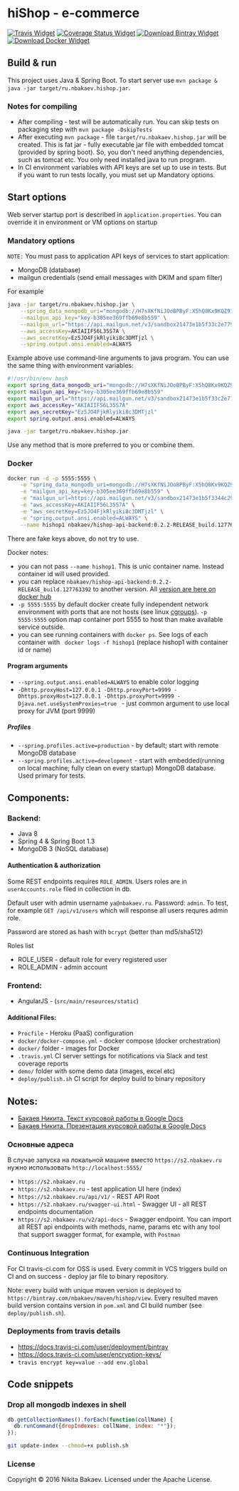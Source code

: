 # hiShop - e-commerce

[![Travis Widget]][Travis] [![Coverage Status Widget]][Coverage Status] [![Download Bintray Widget]][Download Bintray] [![Download Docker Widget]][Download Docker]

[Travis]: https://travis-ci.org/NBakaev/hishop
[Travis Widget]: https://travis-ci.org/NBakaev/hishop.svg?branch=master
[Coverage Status]: https://codecov.io/github/NBakaev/hishop?branch=master
[Download Docker]: https://hub.docker.com/r/nbakaev/hishop-api-backend/
[Coverage Status Widget]: https://img.shields.io/codecov/c/github/NBakaev/hishop/master.svg
[Download Bintray]: https://bintray.com/nbakaev/maven/hishop/_latestVersion
[Download Bintray Widget]: https://api.bintray.com/packages/nbakaev/maven/hishop/images/download.svg
[Download Docker Widget]: https://img.shields.io/docker/pulls/nbakaev/hishop-api-backend.svg

## Build & run  
This project uses Java & Spring Boot.
To start server use `mvn package & java -jar target/ru.nbakaev.hishop.jar`.

### Notes for compiling
 - After compiling - test will be automatically run. You can skip tests on packaging step with `mvn package -DskipTests`
 - After executing `mvn package` - file `target/ru.nbakaev.hishop.jar` will be created. This is fat jar - fully executable jar file with embedded tomcat (provided by spring boot). So, you don't need anything dependencies, such as tomcat etc. You only need installed java to run program. 
 - In CI environment variables with API keys are set up to use in tests. But if you want to run tests locally, you must set up Mandatory options.

## Start options
Web server startup port is described in `application.properties`. You can override it in environment or VM options on startup

### Mandatory options
`NOTE:` You must pass to application API keys of services to start application:

  - MongoDB (database)
  - mailgun credentials (send email messages with DKIM and spam filter)
   
For example
```bash
java -jar target/ru.nbakaev.hishop.jar \
    --spring_data_mongodb_uri="mongodb://H7sXKfNiJOoBPByF:X5hQ8Kx9KQZ9165.mongolab.com:39165/hishop" \
    --mailgun_api_key="key-b305ee369ffb69e8b559" \
    --mailgun_url="https://api.mailgun.net/v3/sandbox21473e1b5f33c2e779eb7a46.mailgun.org/messages" \
    --aws_accessKey=AKIAIIF56L35S7A \
    --aws_secretKey=Ez5JO4FjkRlyiki8c3DMTjzl \
    --spring.output.ansi.enabled=ALWAYS
```

Example above use command-line arguments to java program. You can use the same thing with environment variables:
```bash
#!/usr/bin/env bash
export spring_data_mongodb_uri="mongodb://H7sXKfNiJOoBPByF:X5hQ8Kx9KQZ9165.mongolab.com:39165/hishop"
export mailgun_api_key="key-b305ee369ffb69e8b559"
export mailgun_url="https://api.mailgun.net/v3/sandbox21473e1b5f33c2e779eb7a46.mailgun.org/messages"
export aws_accessKey="AKIAIIF56L35S7A"
export aws_secretKey="Ez5JO4FjkRlyiki8c3DMTjzl"
export spring.output.ansi.enabled=ALWAYS

java -jar target/ru.nbakaev.hishop.jar
````

Use any method that is more preferred to you or combine them.

### Docker

```bash
docker run -d -p 5555:5555 \
    -e "spring_data_mongodb_uri=mongodb://H7sXKfNiJOoBPByF:X5hQ8Kx9KQZ9165.mongolab.com:39165/hishop" \
    -e "mailgun_api_key=key-b305ee369ffb69e8b559" \
    -e "mailgun_url=https://api.mailgun.net/v3/sandbox21473e1b5f3344c2950ac2e779eb7a46.mailgun.org/messages" \
    -e "aws_accessKey=AKIAIIF56L35S7A" \
    -e "aws_secretKey=Ez5JO4FjkRlyiki8c3DMTjzl" \
    -e "spring.output.ansi.enabled=ALWAYS" \
    --name hishop1 nbakaev/hishop-api-backend:0.2.2-RELEASE_build.127763392
```
There are fake keys above, do not try to use.

Docker notes:

 - you can not pass `--name hishop1`. This is unic container name. Instead container id will used provided. 
 - you can replace `nbakaev/hishop-api-backend:0.2.2-RELEASE_build.127763392` to another version. All [version are here on docker hub](https://hub.docker.com/r/nbakaev/hishop-api-backend/tags/)
 - `-p 5555:5555` by default docker create fully independent network environment with ports that are not hosts (see linux [cgroups](https://en.wikipedia.org/wiki/Cgroups)). 
`-p 5555:5555` option map container port 5555 to host than make available service outside.
 - you can see running containers with `docker ps`. See logs of each container with ` docker logs -f hishop1` (replace hishop1 with container id or name)

#### Program arguments

 - `--spring.output.ansi.enabled=ALWAYS` to enable color logging
 - `-Dhttp.proxyHost=127.0.0.1
 -Dhttp.proxyPort=9999
 -Dhttps.proxyHost=127.0.0.1
 -Dhttps.proxyPort=9999
 -Djava.net.useSystemProxies=true
` - just common argument to use local proxy for JVM (port 9999)

##### Profiles
 - `--spring.profiles.active=production` - by default; start with remote MongoDB database
 - `--spring.profiles.active=development` - start with embedded(running on local machine; fully clean on every startup) MongoDB database. Used primary for tests.

## Components:

### Backend:
 - Java 8
 - Spring 4 & Spring Boot 1.3
 - MongoDB 3 (NoSQL database)

#### Authentication & authorization
 Some REST endpoints requires `ROLE_ADMIN`. Users roles are in `userAccounts.role` filed in collection in db.
  
Default user with admin username `ya@nbakaev.ru`. Password: `admin`. To test, for example `GET /api/v1/users` which will response all users requres admin role. 

Password are stored as hash with `bcrypt` (better than md5/sha512)

Roles list
 - ROLE_USER - default role for every registered user
 - ROLE_ADMIN - admin account

### Frontend:
 - AngularJS - (`src/main/resources/static`)

#### Additional Files:
 - `Procfile` - Heroku (PaaS) configuration 
 - `docker/docker-compose.yml` - docker compose (docker orchestration)
 - `docker/` folder - images for Docker
 - `.travis.yml` CI server settings for notifications via Slack and test coverage reports
 - `demo/` folder with some demo data (images, excel etc)
 - `deploy/publish.sh` CI script for deploy build to binary repository

## Notes:

 - [Бакаев Никита. Текст курсовой работы в Google Docs](https://docs.google.com/document/d/1QhCjvqiGACP9OQohqe5BMcsHoedugAchMLozXtCoW64/edit?usp=sharing)
 - [Бакаев Никита. Презентация курсовой работы в Google Docs](https://docs.google.com/presentation/d/1UFX-xWNX8DwdD1uIw4yO7Gc8Snupf74qfb5MSyjcgJU/edit?usp=sharing)

### Основные адреса
В случае запуска на локальной машине вместо `https://s2.nbakaev.ru` нужно использовать `http://localhost:5555/`

 - `https://s2.nbakaev.ru`
 - `https://s2.nbakaev.ru` - test application UI here (index)
 - `https://s2.nbakaev.ru/api/v1/` - REST API Root
 - `https://s2.nbakaev.ru/swagger-ui.html` - Swagger UI - all REST endpoints documentation
 - `https://s2.nbakaev.ru/v2/api-docs` - Swagger endpoint. You can import all REST api endpoints with methods, name, params etc 
with any tool that support swagger format, for example, with `Postman`

### Continuous Integration
For CI travis-ci.com for OSS is used.
Every commit in VCS triggers build on CI and on success - deploy jar file to binary repository.

Note: every build with unique maven version is deployed to `https://bintray.com/nbakaev/maven/hishop/view`. 
Every resulted maven build version contains version in `pom.xml` and CI build number (see `deploy/publish.sh`).

### Deployments from travis details
 -  https://docs.travis-ci.com/user/deployment/bintray
 -  https://docs.travis-ci.com/user/encryption-keys/
 - `travis encrypt key=value --add env.global`
 
## Code snippets

### Drop all mongodb indexes in shell
```js
db.getCollectionNames().forEach(function(collName) {
  db.runCommand({dropIndexes: collName, index: "*"});
});
```

```bash
git update-index --chmod=+x publish.sh
```

### License
Copyright © 2016 Nikita Bakaev. Licensed under the Apache License.

